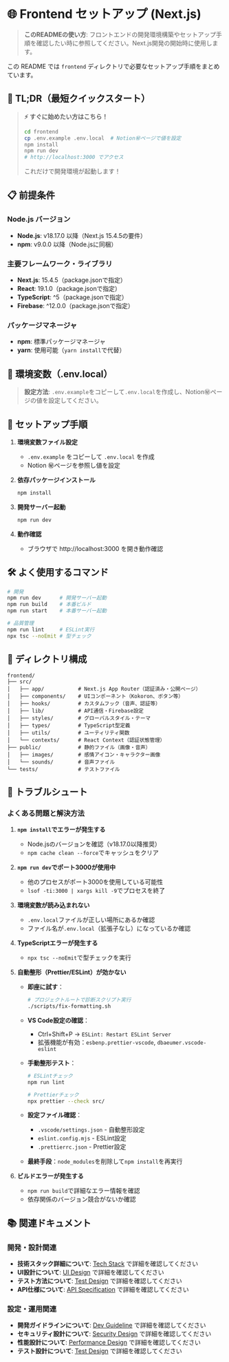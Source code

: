 # 🌐 Frontend セットアップ (Next.js)

> **このREADMEの使い方**: フロントエンドの開発環境構築やセットアップ手順を確認したい時に参照してください。Next.js開発の開始時に使用します。

この README では `frontend` ディレクトリで必要なセットアップ手順をまとめています。

## 🚀 TL;DR（最短クイックスタート）

> **⚡ すぐに始めたい方はこちら！**
>
> ```bash
> cd frontend
> cp .env.example .env.local  # Notion㊙️ページで値を設定
> npm install
> npm run dev
> # http://localhost:3000 でアクセス
> ```
>
> これだけで開発環境が起動します！

## 📋 前提条件

### Node.js バージョン

- **Node.js**: v18.17.0 以降（Next.js 15.4.5の要件）
- **npm**: v9.0.0 以降（Node.jsに同梱）

### 主要フレームワーク・ライブラリ

- **Next.js**: 15.4.5（package.jsonで指定）
- **React**: 19.1.0（package.jsonで指定）
- **TypeScript**: ^5（package.jsonで指定）
- **Firebase**: ^12.0.0（package.jsonで指定）

### パッケージマネージャ

- **npm**: 標準パッケージマネージャ
- **yarn**: 使用可能（`yarn install`で代替）

## 🔐 環境変数（.env.local）

> **設定方法**: `.env.example`をコピーして`.env.local`を作成し、Notion㊙️ページの値を設定してください。

## 🔧 セットアップ手順

1. **環境変数ファイル設定**
   - `.env.example` をコピーして `.env.local` を作成
   - Notion ㊙️ページを参照し値を設定

2. **依存パッケージインストール**

   ```bash
   npm install
   ```

3. **開発サーバー起動**

   ```bash
   npm run dev
   ```

4. **動作確認**
   - ブラウザで http://localhost:3000 を開き動作確認

## 🛠️ よく使用するコマンド

```bash
# 開発
npm run dev      # 開発サーバー起動
npm run build    # 本番ビルド
npm run start    # 本番サーバー起動

# 品質管理
npm run lint     # ESLint実行
npx tsc --noEmit # 型チェック
```

## 📁 ディレクトリ構成

```
frontend/
├── src/
│   ├── app/           # Next.js App Router（認証済み・公開ページ）
│   ├── components/    # UIコンポーネント（Kokoron、ボタン等）
│   ├── hooks/         # カスタムフック（音声、認証等）
│   ├── lib/           # API通信・Firebase設定
│   ├── styles/        # グローバルスタイル・テーマ
│   ├── types/         # TypeScript型定義
│   ├── utils/         # ユーティリティ関数
│   └── contexts/      # React Context（認証状態管理）
├── public/            # 静的ファイル（画像・音声）
│   ├── images/        # 感情アイコン・キャラクター画像
│   └── sounds/        # 音声ファイル
└── tests/             # テストファイル
```

## 🔧 トラブルシュート

### よくある問題と解決方法

1. **`npm install`でエラーが発生する**
   - Node.jsのバージョンを確認（v18.17.0以降推奨）
   - `npm cache clean --force`でキャッシュをクリア

2. **`npm run dev`でポート3000が使用中**
   - 他のプロセスがポート3000を使用している可能性
   - `lsof -ti:3000 | xargs kill -9`でプロセスを終了

3. **環境変数が読み込まれない**
   - `.env.local`ファイルが正しい場所にあるか確認
   - ファイル名が`.env.local`（拡張子なし）になっているか確認

4. **TypeScriptエラーが発生する**
   - `npx tsc --noEmit`で型チェックを実行

5. **自動整形（Prettier/ESLint）が効かない**
   - **即座に試す**：
     ```bash
     # プロジェクトルートで診断スクリプト実行
     ./scripts/fix-formatting.sh
     ```
   - **VS Code設定の確認**：
     - Ctrl+Shift+P → `ESLint: Restart ESLint Server`
     - 拡張機能が有効：`esbenp.prettier-vscode`, `dbaeumer.vscode-eslint`
   - **手動整形テスト**：

     ```bash
     # ESLintチェック
     npm run lint

     # Prettierチェック
     npx prettier --check src/
     ```

   - **設定ファイル確認**：
     - `.vscode/settings.json` - 自動整形設定
     - `eslint.config.mjs` - ESLint設定
     - `.prettierrc.json` - Prettier設定
   - **最終手段**：`node_modules`を削除して`npm install`を再実行

6. **ビルドエラーが発生する**
   - `npm run build`で詳細なエラー情報を確認
   - 依存関係のバージョン競合がないか確認

## 📚 関連ドキュメント

### 開発・設計関連

- **技術スタック詳細について**: [Tech Stack](../docs/techStack.md) で詳細を確認してください
- **UI設計について**: [UI Design](../docs/UIDesign.md) で詳細を確認してください
- **テスト方法について**: [Test Design](../docs/testDesign.md) で詳細を確認してください
- **API仕様について**: [API Specification](../docs/APISpecification.md) で詳細を確認してください

### 設定・運用関連

- **開発ガイドラインについて**: [Dev Guideline](../docs/devGuideline.md) で詳細を確認してください
- **セキュリティ設計について**: [Security Design](../docs/securityDesign.md) で詳細を確認してください
- **性能設計について**: [Performance Design](../docs/performanceDesign.md) で詳細を確認してください
- **テスト設計について**: [Test Design](../docs/testDesign.md) で詳細を確認してください
